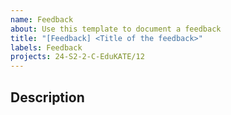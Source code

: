 ```yaml
---
name: Feedback
about: Use this template to document a feedback
title: "[Feedback] <Title of the feedback>"
labels: Feedback
projects: 24-S2-2-C-EduKATE/12
---
```

## Description